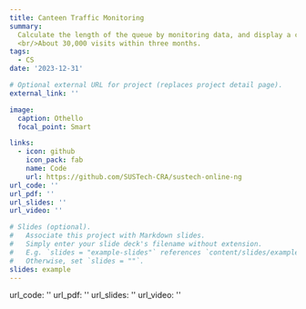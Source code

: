 ```yaml
---
title: Canteen Traffic Monitoring
summary: 
  Calculate the length of the queue by monitoring data, and display a chart showing the changes in queue length.
  <br/>About 30,000 visits within three months.
tags:
  - CS
date: '2023-12-31'

# Optional external URL for project (replaces project detail page).
external_link: ''

image:
  caption: Othello
  focal_point: Smart

links:
  - icon: github
    icon_pack: fab
    name: Code
    url: https://github.com/SUSTech-CRA/sustech-online-ng
url_code: ''
url_pdf: ''
url_slides: ''
url_video: ''

# Slides (optional).
#   Associate this project with Markdown slides.
#   Simply enter your slide deck's filename without extension.
#   E.g. `slides = "example-slides"` references `content/slides/example-slides.md`.
#   Otherwise, set `slides = ""`.
slides: example
---
```


url_code: ''
url_pdf: ''
url_slides: ''
url_video: ''
